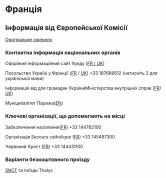 # Франція

## Інформація від Європейської Комісії

[Оригінальне джерело](https://ec.europa.eu/info/strategy/priorities-2019-2024/stronger-europe-world/eu-solidarity-ukraine/eu-assistance-ukraine/information-people-fleeing-war-ukraine_uk)

### Контактна інформація національних органів

Офіційний інформаційний сайт Уряду ([FR / UK](https://parrainage.refugies.info/ukraine/))

Посольство Україні у Франції ([FR](https://fr.aideukraine.fr/pages/2ie586yhGwOCr1VXujxmPA/j-ai-besoin-d-aide) / [UK](https://ua.aideukraine.fr/pages/5qB2nW7qd7jCVzl2TFcjv6/meni-potribna-dopomoga)) +33 187666612 (натисніть 2 для української мови)

Інформація від для громадян УкраїниМіністерства внутрішніх справ ([FR](https://www.interieur.gouv.fr/actualites/dossiers/situation-en-ukraine/information-a-destination-des-personnes-deplacees-dukraine)/ [UK](https://www.interieur.gouv.fr/actualites/dossiers/situation-en-ukraine/vi-bazhaete-podati-zayavu-na-timchasoviy-zakhist-u-francii))

Муніципалітет Парижа([EN](https://www.paris.fr/pages/how-paris-is-supporting-ukraine-20549))

### Ключові організації, що допомагають на місці

Забезпечення населення([FR](https://www.secourspopulaire.fr/)) +33 144782100

Організація Secours catholique ([FR](https://www.secours-catholique.org/actualites/urgence-ukraine-soutenez-les-victimes-du-conflit)) +33 145497300

Червоний Хрест ([FR](https://www.croix-rouge.fr/)) +33 144431100

### Варіанти безкоштовного проїзду

[SNCF](https://www.sncf.com/fr/groupe/gratuite-trains-refugies-ukrainiens) та поїзди Thalys
